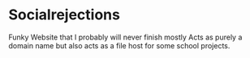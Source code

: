 # Socialrejections

Funky Website that I probably will never finish
mostly Acts as purely a domain name but also acts as a file host for some school projects.
